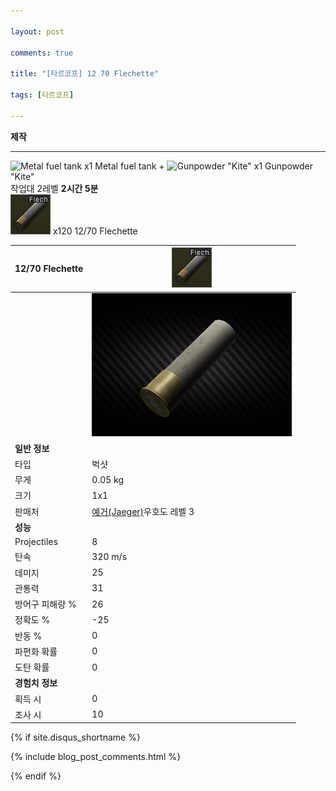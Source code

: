 ```yaml
---

layout: post

comments: true

title: "[타르코프] 12 70 Flechette"

tags: [타르코프]

---
```


**제작**
_ _ _
![Metal fuel tank](assets/image/tarkov/mateial/Metal-fuel-tank-icon.png) x1 Metal fuel tank + ![Gunpowder "Kite"](assets/image/tarkov/mateial/Gunpowder_Icon.png) x1 Gunpowder "Kite"  
작업대 2레벨 **2시간 5분**  
![12/70 Flechette](assets/image/tarkov/bullet/12-70_Flechette_icon.png) x120 12/70 Flechette

|12/70 Flechette|![12/70 Flechette](/assets/image/tarkov/bullet/12-70_Flechette_icon.png)|
|--|--|
||![12/70 Flechette](/assets/image/tarkov/bullet/12-70_Flechette.png)|
|**일반 정보**|
|타입|벅샷|
|무게|0.05 kg|
|크기|1x1|
|판매처|[예거(Jaeger)](https://)우호도 레벨 3|
|**성능**|
|Projectiles|8|
|탄속|320 m/s|
|데미지|25|
|관통력|31|
|방어구 피해량 %|26|
|정확도 %|-25|
|반동 %|0|
|파편화 확률|0|
|도탄 확률|0|
|**경험치 정보**|
|획득 시|0|
|조사 시|10|


{% if site.disqus_shortname %}

<div class="comments">

  {% include blog_post_comments.html %}

</div>

{% endif %}



<div id="disqus_thread"></div>
